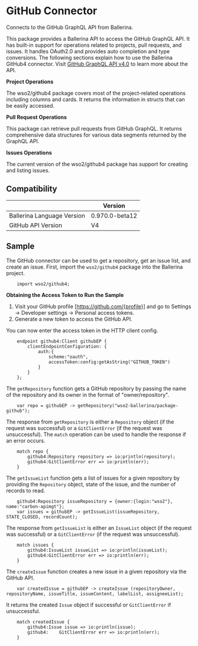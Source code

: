 # GitHub Connector

Connects to the GitHub GraphQL API from Ballerina.

This package provides a Ballerina API to access the GitHub GraphQL API. It has built-in support for operations related to projects, pull requests, and issues. It handles OAuth2.0 and provides auto completion and type conversions. The following sections explain how to use the Ballerina GitHub4 connector. Visit [GitHub GraphQL API v4.0](https://developer.github.com/v4/) to learn more about the API.

**Project Operations**

The wso2/github4 package covers most of the project-related operations including columns and cards. It returns the information in structs that can be easily accessed.

**Pull Request Operations**

This package can retrieve pull requests from GitHub GraphQL. It returns comprehensive data structures for various data segments returned by the GraphQL API.

**Issues Operations**

The current version of the wso2/github4 package has support for creating and listing issues.


## Compatibility
|                                 |       Version                  |
| ------------------------------- | -------------------------------|
|  Ballerina Language Version     |   0.970.0-beta12               |
|  GitHub API Version             |   V4                           |

## Sample

The GitHub connector can be used to get a repository, get an issue list, and create an issue. First, import the `wso2/github4` package into the Ballerina project.

```ballerina
    import wso2/github4;
```

**Obtaining the Access Token to Run the Sample**

1. Visit your GitHub profile [https://github.com/{profile}] and go to Settings -> Developer settings -> Personal access tokens.
2. Generate a new token to access the GitHub API.

You can now enter the access token in the HTTP client config.
```ballerina
    endpoint github4:Client githubEP {
        clientEndpointConfiguration: {
            auth:{
                scheme:"oauth",
                accessToken:config:getAsString("GITHUB_TOKEN")
            }
        }
    };
```

The `getRepository` function gets a GitHub repository by passing the name of the repository and its owner in the format of "owner/repository".
```ballerina
    var repo = githubEP -> getRepository("wso2-ballerina/package-github");
```

The response from `getRepository` is either a `Repository` object (if the request was successful) or a `GitClientError` (if the request was unsuccessful). The `match` operation can be used to handle the response if an error occurs.
```ballerina
    match repo {
        github4:Repository repository => io:println(repository);
        github4:GitClientError err => io:println(err);
    }
```

The `getIssueList` function gets a list of issues for a given repository by providing the `Repository` object, state of the issue, and the number of records to read.

```ballerina
    github4:Repository issueRepository = {owner:{login:"wso2"}, name:"carbon-apimgt"};
    var issues = githubEP -> getIssueList(issueRepository, STATE_CLOSED, recordCount);
```

The response from `getIssueList` is either an `IssueList` object (if the request was successful) or a `GitClientError` (if the request was unsuccessful).

```ballerina
    match issues {
        github4:IssueList issueList => io:println(issueList);
        github4:GitClientError err => io:println(err);
    }
```

The `createIssue` function creates a new issue in a given repository via the GitHub API.

```ballerina
    var createdIssue = githubEP -> createIssue (repositoryOwner, repositoryName, issueTitle, issueContent, labelList, assigneeList);
```

It returns the created `Issue` object if successful or `GitClientError` if unsuccessful.

```ballerina
    match createdIssue {
        github4:Issue issue => io:println(issue);
        github4:	GitClientError err => io:println(err);
    }
```
